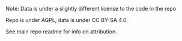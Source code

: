 Note: Data is under a slightly different license to the code in the repo

Repo is under AGPL, data is under CC BY-SA 4.0.

See main repo readme for info on attribution.


